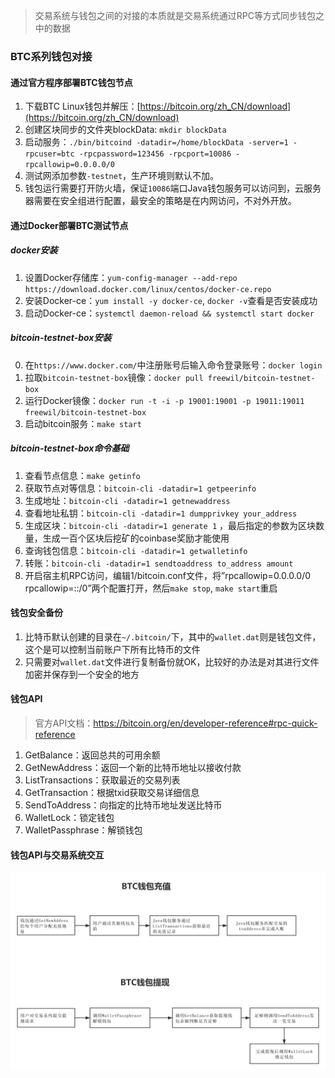 > 交易系统与钱包之间的对接的本质就是交易系统通过RPC等方式同步钱包之中的数据

### BTC系列钱包对接

#### 通过官方程序部署BTC钱包节点
1. 下载BTC Linux钱包并解压：[https://bitcoin.org/zh_CN/download](https://bitcoin.org/zh_CN/download)
2. 创建区块同步的文件夹blockData: `mkdir blockData`
3. 启动服务：`./bin/bitcoind -datadir=/home/blockData -server=1 -rpcuser=btc -rpcpassword=123456 -rpcport=10086 -rpcallowip=0.0.0.0/0`
4. 测试网添加参数`-testnet`，生产环境则默认不加。
5. 钱包运行需要打开防火墙，保证`10086`端口Java钱包服务可以访问到，云服务器需要在安全组进行配置，最安全的策略是在内网访问，不对外开放。

#### 通过Docker部署BTC测试节点
##### docker安装
1. 设置Docker存储库：`yum-config-manager --add-repo https://download.docker.com/linux/centos/docker-ce.repo`
2. 安装Docker-ce：`yum install -y docker-ce`, `docker -v`查看是否安装成功
3. 启动Docker-ce：`systemctl daemon-reload && systemctl start docker`

##### bitcoin-testnet-box安装
0. 在`https://www.docker.com/`中注册账号后输入命令登录账号：`docker login`
1. 拉取`bitcoin-testnet-box`镜像：`docker pull freewil/bitcoin-testnet-box`
2. 运行Docker镜像：`docker run -t -i -p 19001:19001 -p 19011:19011 freewil/bitcoin-testnet-box`
3. 启动bitcoin服务：`make start`

##### bitcoin-testnet-box命令基础
1. 查看节点信息：`make getinfo `
2. 获取节点对等信息：`bitcoin-cli -datadir=1 getpeerinfo`
3. 生成地址：`bitcoin-cli -datadir=1 getnewaddress`
4. 查看地址私钥：`bitcoin-cli -datadir=1 dumpprivkey your_address`
5. 生成区块：`bitcoin-cli -datadir=1 generate 1` ，最后指定的参数为区块数量，生成一百个区块后挖矿的coinbase奖励才能使用
6. 查询钱包信息：`bitcoin-cli -datadir=1 getwalletinfo`
7. 转账：`bitcoin-cli -datadir=1 sendtoaddress to_address amount`
8. 开启宿主机RPC访问，编辑1/bitcoin.conf文件，将”rpcallowip=0.0.0.0/0 rpcallowip=::/0”两个配置打开，然后`make stop`, `make start`重启

#### 钱包安全备份
1. 比特币默认创建的目录在`~/.bitcoin/`下，其中的`wallet.dat`则是钱包文件，这个是可以控制当前账户下所有比特币的文件
2. 只需要对`wallet.dat`文件进行复制备份就OK，比较好的办法是对其进行文件加密并保存到一个安全的地方

#### 钱包API
> 官方API文档：https://bitcoin.org/en/developer-reference#rpc-quick-reference

1. GetBalance：返回总共的可用余额
2. GetNewAddress：返回一个新的比特币地址以接收付款
3. ListTransactions：获取最近的交易列表
4. GetTransaction：根据txid获取交易详细信息
5. SendToAddress：向指定的比特币地址发送比特币
6. WalletLock：锁定钱包
7. WalletPassphrase：解锁钱包


#### 钱包API与交易系统交互

![aa](../../_media/btc_recharge_withdraw.png)